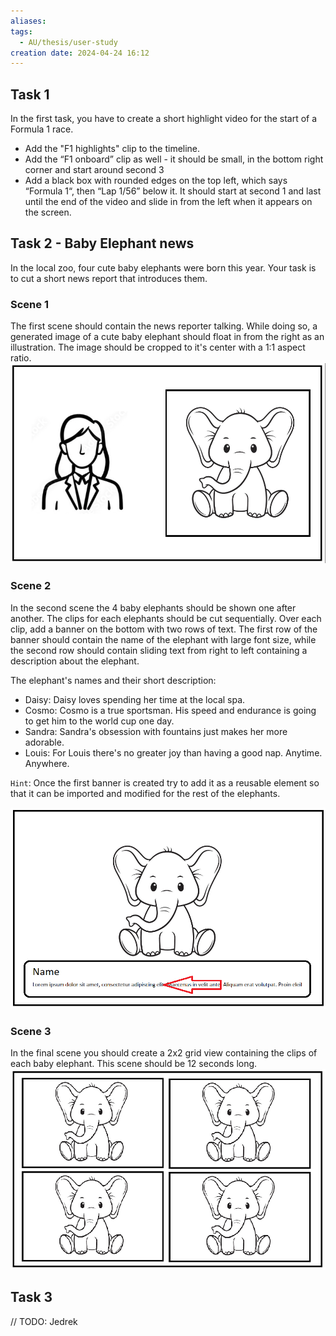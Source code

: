 ```yaml
---
aliases:
tags:
  - AU/thesis/user-study
creation date: 2024-04-24 16:12
---
```

## Task 1
In the first task, you have to create a short highlight video for the start of a Formula 1 race.
- Add the "F1 highlights" clip to the timeline.
- Add the “F1 onboard” clip as well - it should be small, in the bottom right corner and start around second 3
- Add a black box with rounded edges on the top left, which says “Formula 1“, then “Lap 1/56” below it. It should start at second 1 and last until the end of the video and slide in from the left when it appears on the screen.


## Task 2 - Baby Elephant news
In the local zoo, four cute baby elephants were born this year. Your task is to cut a short news report that introduces them.
### Scene 1
The first scene should contain the news reporter talking. While doing so, a generated image of a cute baby elephant should float in from the right as an illustration. The image should be cropped to it's center with a 1:1 aspect ratio.
![Elephant News Scene 1](./images/user-study-elephant-news-scene-1.png)

### Scene 2
In the second scene the 4 baby elephants should be shown one after another. The clips for each elephants should be cut sequentially. Over each clip, add a banner on the bottom with two rows of text. The first row of the banner should contain the name of the elephant with large font size, while the second row should contain sliding text from right to left containing a description about the elephant.

The elephant's names and their short description:
- Daisy: Daisy loves spending her time at the local spa.
- Cosmo: Cosmo is a true sportsman. His speed and endurance is going to get him to the world cup one day.
- Sandra: Sandra's obsession with fountains just makes her more adorable.
- Louis: For Louis there's no greater joy than having a good nap. Anytime. Anywhere.

`Hint`: Once the first banner is created try to add it as a reusable element so that it can be imported and modified for the rest of the elephants.

![Elephant News Scene 2](./images/user-study-elephant-news-scene-2.png)

### Scene 3
In the final scene you should create a 2x2 grid view containing the clips of each baby elephant. This scene should be 12 seconds long. 
![Elephant News Scene 3](./images/user-study-elephant-news-scene-3.png)

## Task 3
// TODO: Jedrek



